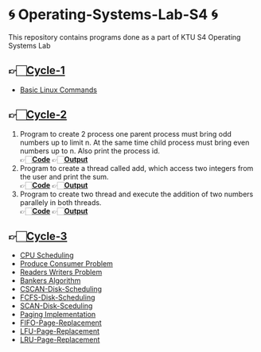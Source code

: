 
# 🌀 Operating-Systems-Lab-S4 🌀
This repository contains programs done as a part of KTU S4 Operating Systems Lab

## 👉🏻[Cycle-1](Cycle-1)

 - [Basic Linux Commands](Cycle-1/Linux_Commands.md)

## 👉🏻[Cycle-2](Cycle-2)


 1. Program to create 2 process one parent process must bring odd numbers up to limit n. At the same time child process must bring even numbers up to n. Also print the process id.<br>👉🏻[**Code**](Cycle-2/1_odd-even.c)  👉🏻[**Output**](Cycle-2/images/output_1.png)
 2. Program to create a thread called add, which access two integers from the user and print the sum.<br>👉🏻[**Code**](Cycle-2/2_single-thread.c)  👉🏻[**Output**](Cycle-2/images/output_2.png)
 3. Program to create two thread and execute the addition of two numbers parallely in both threads.<br>👉🏻[**Code**](Cycle-2/3_double-thread-sum.c)  👉🏻[**Output**](Cycle-2/images/output_3.png)

## 👉🏻[Cycle-3](Cycle-3)
 - [CPU Scheduling](Cycle-3)
 - [Produce Consumer Problem](Cycle-3/Producer-Consumer-Problem)
 - [Readers Writers Problem](Others/Reader-Writer.c)
 - [Bankers Algorithm](Others/Bankers.c)
 - [CSCAN-Disk-Scheduling](Others/CSCAN-Disk-Scheduling.c)
 - [FCFS-Disk-Scheduling](Others/FCFS-Disk-Scheduling.c)
 - [SCAN-Disk-Sceduling](Others/SCAN-Disk-Sceduling.c)
 - [Paging Implementation](Others/Paging)
 - [FIFO-Page-Replacement](Others/FIFO-Page-Replacement.c)
 - [LFU-Page-Replacement](Others/LFU-Page-Replacement.c)
 - [LRU-Page-Replacement](Others/LRU-Page-Replacement.c)
